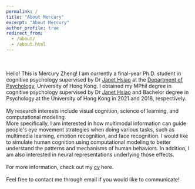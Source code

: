 ```yaml
---
permalink: /
title: "About Mercury"
excerpt: "About Mercury"
author_profile: true
redirect_from: 
  - /about/
  - /about.html
---
```

  \
  \
Hello! This is Mercury Zheng! I am currently a final-year Ph.D. student in cognitive psychology supervised by Dr [Janet Hsiao](http://abc.psy.hku.hk/janet/) at the [Department of Psychology](https://psychology.hku.hk/), University of Hong Kong. I obtained my MPhil degree in cognitive psychology supervised by Dr [Janet Hsiao](http://abc.psy.hku.hk/janet/) and Bachelor degree in Psychology at the University of Hong Kong in 2021 and 2018, respectively.
\
  \
My research interests include visual cognition, science of learning, and computational modeling.\
More specifically, I am interested in how multimodal information can guide people's eye movement strategies when doing various tasks, such as multimedia learning, emotion recognition, and face recognition. I would like to simulate human cognition using computational modeling to better understand the patterns and mechanisms of human behaviors. In addition, I am also interested in neural representations underlying those effects.
\
  \
For more information, check out my <a href="mercuryzheng.github.io/files/yz_cv.pdf" target="_blank">cv</a> here.
\
  \
Feel free to contact me through email if you would like to communicate!

  
